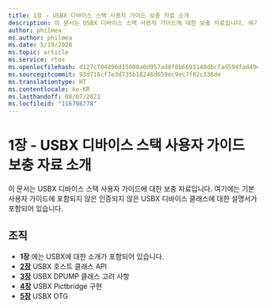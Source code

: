 ```yaml
---
title: 1장 - USBX 디바이스 스택 사용자 가이드 보충 자료 소개
description: 이 문서는 USBX 디바이스 스택 사용자 가이드에 대한 보충 자료입니다. 여기에는 기본 사용자 가이드에 포함되지 않은 인증되지 않은 USBX 디바이스 클래스에 대한 설명서가 포함되어 있습니다.
author: philmea
ms.author: philmea
ms.date: 5/19/2020
ms.topic: article
ms.service: rtos
ms.openlocfilehash: d127cf04896d15008a0d957ad8f8b6693148dbcfad594fad49ebfb489350aa2b
ms.sourcegitcommit: 93d716cf7e3d735b18246d659ec9ec7f82c336de
ms.translationtype: HT
ms.contentlocale: ko-KR
ms.lasthandoff: 08/07/2021
ms.locfileid: "116798778"
---
```

# <a name="chapter-1---introduction-to-the-usbx-device-stack-user-guide-supplement"></a>1장 - USBX 디바이스 스택 사용자 가이드 보충 자료 소개

이 문서는 USBX 디바이스 스택 사용자 가이드에 대한 보충 자료입니다. 여기에는 기본 사용자 가이드에 포함되지 않은 인증되지 않은 USBX 디바이스 클래스에 대한 설명서가 포함되어 있습니다.

## <a name="organization"></a>조직

- **1장** 에는 USBX에 대한 소개가 포함되어 있습니다.
- [**2장**](usbx-device-stack-supplemental-2.md) USBX 호스트 클래스 API
- [**3장**](usbx-device-stack-supplemental-3.md) USBX DPUMP 클래스 고려 사항
- [**4장**](usbx-device-stack-supplemental-4.md) USBX Pictbridge 구현
- [**5장**](usbx-device-stack-supplemental-5.md) USBX OTG
